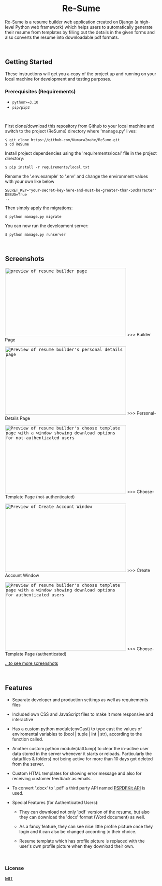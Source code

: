 ###
<h1 align="center">Re-Sume</h1>

Re-Sume is a resume builder web application created on Django (a high-level Python web framework) which helps users to automatically generate their resume from templates by filling out the details in the given forms and also converts the resume into downloadable pdf formats.

<br>

## Getting Started
<p>These instructions will get you a copy of the project up and running on your local machine for development and testing purposes.</p>

### Prerequisites (Requirements)

- `python>=3.10`
- `pip/pip3`

<br>

First clone/download this repository from Github to your local machine and switch to the project (ReSume) directory where 'manage.py' lives:

    $ git clone https://github.com/Kumara2mahe/ReSume.git
    $ cd ReSume

    
Install project dependencies using the 'requirements/local' file in the project directory:

    $ pip install -r requirements/local.txt


Rename the '.env.example' to '.env' and change the environment values with your own like below

    SECRET_KEY="your-secret-key-here-and-must-be-greater-than-50character"
    DEBUG=True
    ..
    
    
Then simply apply the migrations:

    $ python manage.py migrate
    

You can now run the development server:

    $ python manage.py runserver

<br>

## Screenshots

<kbd><img src="https://drive.google.com/uc?export=view&id=1sPUSYRAwwUzx2OEdYJbVLC6DtQni3Rnq" alt="preview of resume builder page" width=400 height=225></kbd> <span>&gt;&gt;&gt;&nbsp;Builder Page</span>

<kbd><img src="https://drive.google.com/uc?export=view&id=1dEjCUkCbbei0I5B_E0L_XmwbmlMhfI6G" alt="Preview of resume builder's personal details page" width=400 height=225></kbd> <span>&gt;&gt;&gt;&nbsp;Personal-Details Page</span>

<kbd><img src="https://drive.google.com/uc?export=view&id=1lZhPm_-xE-K3-zAbCWHsfHBEXrb1Flzt" alt="Preview of resume builder's choose template page with a window showing download options for not-authenticated users" width=400 height=225></kbd> <span>&gt;&gt;&gt;&nbsp;Choose-Template Page (not-authenticated)</span>

<kbd><img src="https://drive.google.com/uc?export=view&id=12qOyv2WLCnU8_Df7YxXgrTSIFoOdpkn_" alt="Preview of Create Account Window" width=400 height=225></kbd> <span>&gt;&gt;&gt;&nbsp;Create Account Window</span>

<kbd><img src="https://drive.google.com/uc?export=view&id=1AQ6o5b848kPA58UZ-zWNbC98_BbsEOkO" alt="Preview of resume builder's choose template page with a window showing download options for authenticated users" width=400 height=225></kbd> <span>&gt;&gt;&gt;&nbsp;Choose-Template Page (authenticated)</span>

[...to see more screenshots](https://drive.google.com/drive/folders/1z9153KVpxWEdq_jj-2erJcj36pnZuiG0?usp=share_link)

<br>

## Features

- Separate developer and production settings as well as requirements files

- Included own CSS and JavaScript files to make it more responsive and interactive

- Has a custom python module(envCast) to type cast the values of enviromental variables to (bool | tuple | int | str), according to the function called.

- Another custom python module(datDump) to clear the in-active user data stored in the server whenever it starts or reloads. Particularly the data(files & folders) not being active for more than 10 days got deleted from the server.

- Custom HTML templates for showing error message and also for receiving customer feedback as emails.

- To convert '.docx' to '.pdf' a third party API named [PSPDFKit API](https://pspdfkit.com/api/) is used.

- Special Features (for Authenticated Users):

    - They can download not only 'pdf' version of the resume, but also they can download the 'docx' format (Word document) as well.

    - As a fancy feature, they can see nice little profile picture once they login and it can also be changed according to their choice.

    - Resume template which has profile picture is replaced with the user's own profile picture when they download their own.

<br>

### License
[MIT](https://choosealicense.com/licenses/mit/)